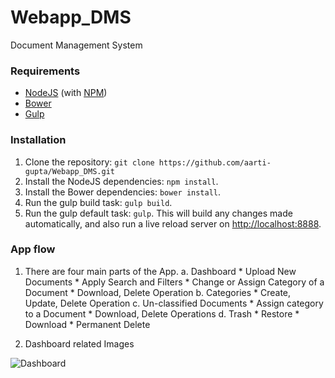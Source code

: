 # Webapp_DMS
Document Management System

### Requirements
* [NodeJS](http://nodejs.org/) (with [NPM](https://www.npmjs.org/))
* [Bower](http://bower.io)
* [Gulp](http://gulpjs.com)

### Installation
1. Clone the repository: `git clone https://github.com/aarti-gupta/Webapp_DMS.git`
2. Install the NodeJS dependencies: `npm install`.
3. Install the Bower dependencies: `bower install`.
4. Run the gulp build task: `gulp build`.
5. Run the gulp default task: `gulp`. This will build any changes made automatically, and also run a live reload server on [http://localhost:8888](http://localhost:8888).

### App flow

1. There are four main parts of the App.
    a. Dashboard
        * Upload New Documents
        * Apply Search and Filters
        * Change or Assign Category of a Document
        * Download, Delete Operation
    b. Categories
        * Create, Update, Delete Operation
    c. Un-classified Documents
        * Assign category to a Document
        * Download, Delete Operations
    d. Trash
        * Restore
        * Download
        * Permanent Delete

2. Dashboard related Images

![Dashboard](src/img/to/Dashboard_1.png?raw=true "Title")

